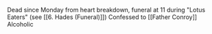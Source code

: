 Dead since Monday from heart breakdown, funeral at 11 during "Lotus Eaters" (see [[6. Hades (Funeral)]])
Confessed to [[Father Conroy]] 
Alcoholic 